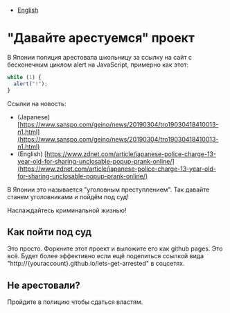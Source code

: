 - [English](README.md)

# "Давайте арестуемся" проект

В Японии полиция арестовала школьницу за ссылку на сайт с бесконечным циклом alert на JavaScript, примерно как этот:

```js
while (1) {
  alert("!");
}
```

Cсылки на новость:

- (Japanese) [https://www.sanspo.com/geino/news/20190304/tro19030418410013-n1.html](https://www.sanspo.com/geino/news/20190304/tro19030418410013-n1.html)
- (English) [https://www.zdnet.com/article/japanese-police-charge-13-year-old-for-sharing-unclosable-popup-prank-online/](https://www.zdnet.com/article/japanese-police-charge-13-year-old-for-sharing-unclosable-popup-prank-online/)

В Японии это называется "уголовным преступлением". Так давайте станем уголовниками и пойдём под суд!

Наслаждайтесь криминальной жизнью!

## Как пойти под суд

Это просто. Форкните этот проект и выложите его как github pages. Это всё. Будет более эффективно если ещё поделиться ссылкой вида "http://{youraccount}.github.io/lets-get-arrested" в соцсетях.

## Не арестовали?

Пройдите в полицию чтобы сдаться властям.
